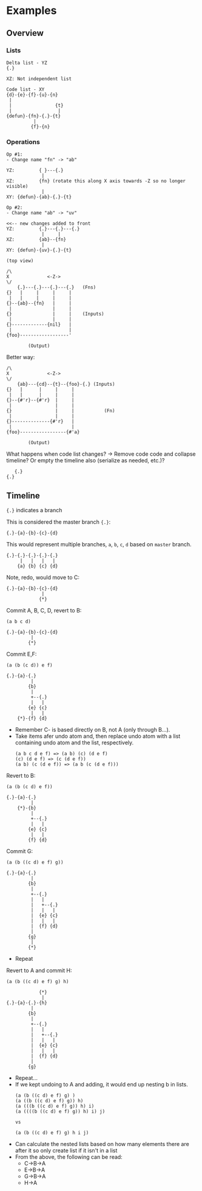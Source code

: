 Examples
========

## Overview

### Lists
```
Delta list - YZ
{.}

XZ: Not independent list

Code list - XY
{d}-{e}-{f}-{u}-{n}
 |
 |                {t}
 |                 |              
{defun}-{fn}-{.}-{t}
          |
         {f}-{n}
```

### Operations
```
Op #1:
- Change name "fn" -> "ab"

YZ:         { }---{.}
             |
XZ:         {fn} (rotate this along X axis towards -Z so no longer visible)
             |
XY: {defun}-{ab}-{.}-{t}
```

```
Op #2:
- Change name "ab" -> "uv"

<<-- new changes added to front
YZ:         {.}---{.}---{.}
             |     |
XZ:         {ab}--{fn}
             |
XY: {defun}-{uv}-{.}-{t}
```

```
(top view)

/\
X              <-Z->
\/               
    {.}---{.}---{.}---{.}   (Fns)
{}   |     |     |     |
 |   |     |     |     |
{}--{ab}--{fn}   |     |  
 |               |     |    
{}               |     |    (Inputs)
 |               |     |
{}-------------{nil}   |
 |                     |
{foo}------------------'

        (Output)
```

Better way:
```
/\
X              <-Z->
\/               
    {ab}---{cd}--{t}--{foo}-{.} (Inputs)
{}   |      |     |     |
 |   |      |     |     |
{}--{#'r}--{#'r}  |     |  
 |                |     |    
{}                |     |           (Fn)
 |                |     |
{}--------------{#'r}   | 
 |                      |
{foo}-----------------{#'a}

        (Output)
```

What happens when code list changes?
-> Remove code code and collapse timeline? Or empty the timeline also 
   (serialize as needed, etc.)?
```
   {.}
{.}
```

## Timeline

``{.}`` indicates a branch

This is considered the master branch ``{.}``:
```
{.}-{a}-{b}-{c}-{d}
```

This would represent multiple branches, ``a``, ``b``, ``c``, ``d`` based on 
``master`` branch.
```
{.}-{.}-{.}-{.}-{.}
     |   |   |   |
    {a} {b} {c} {d}
```

Note, redo, would move to C:
```
{.}-{a}-{b}-{c}-{d}
             |
            {*}        
```

Commit A, B, C, D, revert to B:
```
(a b c d)

{.}-{a}-{b}-{c}-{d}
         |
        {*}
```

Commit E,F:
```
(a (b (c d)) e f)

{.}-{a}-{.}
         |
        {b}
         |
         +--{.}
         |   |
        {e} {c}
         |   |
    {*}-{f} {d}
```
* Remember C- is based directly on B, not A (only through B...).
* Take items afer undo atom and, then replace undo atom with a list containing 
  undo atom and the list, respectively.
  ```    
  (a b c d e f) => (a b) (c) (d e f)
  (c) (d e f) => (c (d e f))
  (a b) (c (d e f)) => (a b (c (d e f)))
  ```
          
Revert to B:
```
(a (b (c d) e f))

{.}-{a}-{.}
         |
    {*}-{b}
         |
         +--{.}
         |   |
        {e} {c}
         |   |
        {f} {d}
```

Commit G:
```
(a (b ((c d) e f) g))

{.}-{a}-{.}
         |
        {b}       
         |
         +--{.}
         |   |
         |   +--{.}
         |   |   |
         |  {e} {c}
         |   |   |
         |  {f} {d}
         |
        {g}
         |
        {*}
```
* Repeat

Revert to A and commit H:
```
(a (b ((c d) e f) g) h)

            {*}
             |
{.}-{a}-{.}-{h}
         |
        {b}       
         |
         +--{.}
         |   |
         |   +--{.}
         |   |   |
         |  {e} {c}
         |   |   |
         |  {f} {d}
         |
        {g}
```
* Repeat...
* If we kept undoing to A and adding, it would end up nesting b in lists.
  ```
  (a (b ((c d) e f) g) )
  (a ((b ((c d) e f) g)) h)
  (a (((b ((c d) e f) g)) h) i)
  (a ((((b ((c d) e f) g)) h) i) j)
  
  vs

  (a (b ((c d) e f) g) h i j)
  ```
* Can calculate the nested lists based on how many elements there are after it
  so only create list if it isn't in a list
* From the above, the following can be read: 
  * C->B->A
  * E->B->A
  * G->B->A
  * H->A
